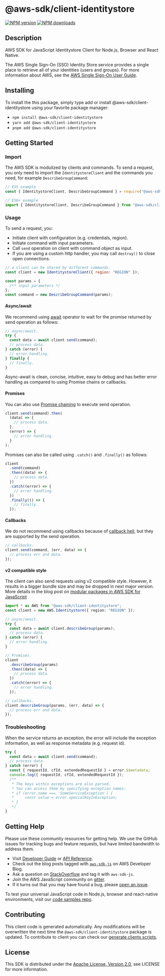 <!-- generated file, do not edit directly -->

# @aws-sdk/client-identitystore

[![NPM version](https://img.shields.io/npm/v/@aws-sdk/client-identitystore/latest.svg)](https://www.npmjs.com/package/@aws-sdk/client-identitystore)
[![NPM downloads](https://img.shields.io/npm/dm/@aws-sdk/client-identitystore.svg)](https://www.npmjs.com/package/@aws-sdk/client-identitystore)

## Description

AWS SDK for JavaScript Identitystore Client for Node.js, Browser and React Native.

<p>The AWS Single Sign-On (SSO) Identity Store service provides a single place to retrieve all of your
identities (users and groups). For more information about AWS, see the <a href="https://docs.aws.amazon.com/singlesignon/latest/userguide/what-is.html">AWS Single Sign-On User
Guide</a>.</p>

## Installing

To install the this package, simply type add or install @aws-sdk/client-identitystore
using your favorite package manager:

- `npm install @aws-sdk/client-identitystore`
- `yarn add @aws-sdk/client-identitystore`
- `pnpm add @aws-sdk/client-identitystore`

## Getting Started

### Import

The AWS SDK is modulized by clients and commands.
To send a request, you only need to import the `IdentitystoreClient` and
the commands you need, for example `DescribeGroupCommand`:

```js
// ES5 example
const { IdentitystoreClient, DescribeGroupCommand } = require("@aws-sdk/client-identitystore");
```

```ts
// ES6+ example
import { IdentitystoreClient, DescribeGroupCommand } from "@aws-sdk/client-identitystore";
```

### Usage

To send a request, you:

- Initiate client with configuration (e.g. credentials, region).
- Initiate command with input parameters.
- Call `send` operation on client with command object as input.
- If you are using a custom http handler, you may call `destroy()` to close open connections.

```js
// a client can be shared by different commands.
const client = new IdentitystoreClient({ region: "REGION" });

const params = {
  /** input parameters */
};
const command = new DescribeGroupCommand(params);
```

#### Async/await

We recommend using [await](https://developer.mozilla.org/en-US/docs/Web/JavaScript/Reference/Operators/await)
operator to wait for the promise returned by send operation as follows:

```js
// async/await.
try {
  const data = await client.send(command);
  // process data.
} catch (error) {
  // error handling.
} finally {
  // finally.
}
```

Async-await is clean, concise, intuitive, easy to debug and has better error handling
as compared to using Promise chains or callbacks.

#### Promises

You can also use [Promise chaining](https://developer.mozilla.org/en-US/docs/Web/JavaScript/Guide/Using_promises#chaining)
to execute send operation.

```js
client.send(command).then(
  (data) => {
    // process data.
  },
  (error) => {
    // error handling.
  }
);
```

Promises can also be called using `.catch()` and `.finally()` as follows:

```js
client
  .send(command)
  .then((data) => {
    // process data.
  })
  .catch((error) => {
    // error handling.
  })
  .finally(() => {
    // finally.
  });
```

#### Callbacks

We do not recommend using callbacks because of [callback hell](http://callbackhell.com/),
but they are supported by the send operation.

```js
// callbacks.
client.send(command, (err, data) => {
  // process err and data.
});
```

#### v2 compatible style

The client can also send requests using v2 compatible style.
However, it results in a bigger bundle size and may be dropped in next major version. More details in the blog post
on [modular packages in AWS SDK for JavaScript](https://aws.amazon.com/blogs/developer/modular-packages-in-aws-sdk-for-javascript/)

```ts
import * as AWS from "@aws-sdk/client-identitystore";
const client = new AWS.Identitystore({ region: "REGION" });

// async/await.
try {
  const data = await client.describeGroup(params);
  // process data.
} catch (error) {
  // error handling.
}

// Promises.
client
  .describeGroup(params)
  .then((data) => {
    // process data.
  })
  .catch((error) => {
    // error handling.
  });

// callbacks.
client.describeGroup(params, (err, data) => {
  // process err and data.
});
```

### Troubleshooting

When the service returns an exception, the error will include the exception information,
as well as response metadata (e.g. request id).

```js
try {
  const data = await client.send(command);
  // process data.
} catch (error) {
  const { requestId, cfId, extendedRequestId } = error.$$metadata;
  console.log({ requestId, cfId, extendedRequestId });
  /**
   * The keys within exceptions are also parsed.
   * You can access them by specifying exception names:
   * if (error.name === 'SomeServiceException') {
   *     const value = error.specialKeyInException;
   * }
   */
}
```

## Getting Help

Please use these community resources for getting help.
We use the GitHub issues for tracking bugs and feature requests, but have limited bandwidth to address them.

- Visit [Developer Guide](https://docs.aws.amazon.com/sdk-for-javascript/v3/developer-guide/welcome.html)
  or [API Reference](https://docs.aws.amazon.com/AWSJavaScriptSDK/v3/latest/index.html).
- Check out the blog posts tagged with [`aws-sdk-js`](https://aws.amazon.com/blogs/developer/tag/aws-sdk-js/)
  on AWS Developer Blog.
- Ask a question on [StackOverflow](https://stackoverflow.com/questions/tagged/aws-sdk-js) and tag it with `aws-sdk-js`.
- Join the AWS JavaScript community on [gitter](https://gitter.im/aws/aws-sdk-js-v3).
- If it turns out that you may have found a bug, please [open an issue](https://github.com/aws/aws-sdk-js-v3/issues/new/choose).

To test your universal JavaScript code in Node.js, browser and react-native environments,
visit our [code samples repo](https://github.com/aws-samples/aws-sdk-js-tests).

## Contributing

This client code is generated automatically. Any modifications will be overwritten the next time the `@aws-sdk/client-identitystore` package is updated.
To contribute to client you can check our [generate clients scripts](https://github.com/aws/aws-sdk-js-v3/tree/main/scripts/generate-clients).

## License

This SDK is distributed under the
[Apache License, Version 2.0](http://www.apache.org/licenses/LICENSE-2.0),
see LICENSE for more information.
